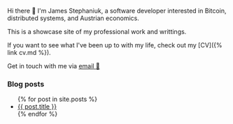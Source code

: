 Hi there 👋 
I'm James Stephaniuk, a software developer interested in Bitcoin, distributed systems, and Austrian economics.

This is a showcase site of my professional work and writtings.

If you want to see what I've been up to with my life, check out my [CV]({% link cv.md %}).

Get in touch with me via [email 📧](mailto:jimstephaniuk@gmail.com)

### Blog posts
<ul>
  {% for post in site.posts %}
    <li>
      <a href="{{ post.url }}">{{ post.title }}</a>
    </li>
  {% endfor %}
</ul>
